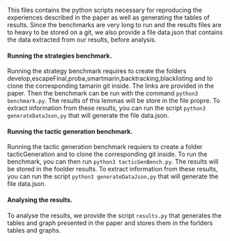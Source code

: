This files contains the python scripts necessary for reproducing the experiences described in the paper as well as generating the tables of results.
Since the benchmarks are very long to run and the results files are to heavy to be stored on a git, we also provide a file data.json that contains the data extracted from our results, before analysis.

#### Running the strategies benchmark.
Running the strategy benchmark requires to create the folders develop,escapeFinal,proba,smartmarin,backtracking,blacklisting and to clone the corresponding tamarin git inside. The links are provided in the paper.
Then the benchmark can be run with the command `python3 benchmark.py`. The results of this lemmas will be store in the file propre.
To extract information from these results, you can run the script `python3 generateDataJson,py` that will generate the file data.json.

#### Running the tactic generation benchmark.
Running the tactic generation benchmark requiers to create a folder tacticGeneration and to clone the corresponding git inside.
To run the benchmark, you can then run `python3 tacticGenBench.py`. The results will be stored in the foolder results.
To extract information from these results, you can run the script `python3 generateDataJson,py` that will generate the file data.json.

#### Analysing the results.
To analyse the results, we provide the script `results.py` that generates the tables and graph presented in the paper and stores them in the forlders tables and graphs.
